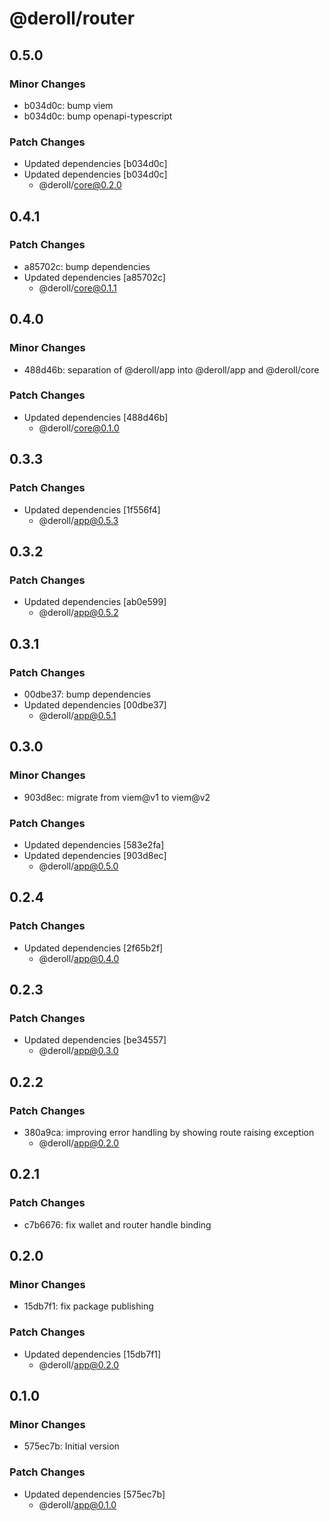 # @deroll/router

## 0.5.0

### Minor Changes

-   b034d0c: bump viem
-   b034d0c: bump openapi-typescript

### Patch Changes

-   Updated dependencies [b034d0c]
-   Updated dependencies [b034d0c]
    -   @deroll/core@0.2.0

## 0.4.1

### Patch Changes

-   a85702c: bump dependencies
-   Updated dependencies [a85702c]
    -   @deroll/core@0.1.1

## 0.4.0

### Minor Changes

-   488d46b: separation of @deroll/app into @deroll/app and @deroll/core

### Patch Changes

-   Updated dependencies [488d46b]
    -   @deroll/core@0.1.0

## 0.3.3

### Patch Changes

-   Updated dependencies [1f556f4]
    -   @deroll/app@0.5.3

## 0.3.2

### Patch Changes

-   Updated dependencies [ab0e599]
    -   @deroll/app@0.5.2

## 0.3.1

### Patch Changes

-   00dbe37: bump dependencies
-   Updated dependencies [00dbe37]
    -   @deroll/app@0.5.1

## 0.3.0

### Minor Changes

-   903d8ec: migrate from viem@v1 to viem@v2

### Patch Changes

-   Updated dependencies [583e2fa]
-   Updated dependencies [903d8ec]
    -   @deroll/app@0.5.0

## 0.2.4

### Patch Changes

-   Updated dependencies [2f65b2f]
    -   @deroll/app@0.4.0

## 0.2.3

### Patch Changes

-   Updated dependencies [be34557]
    -   @deroll/app@0.3.0

## 0.2.2

### Patch Changes

-   380a9ca: improving error handling by showing route raising exception
    -   @deroll/app@0.2.0

## 0.2.1

### Patch Changes

-   c7b6676: fix wallet and router handle binding

## 0.2.0

### Minor Changes

-   15db7f1: fix package publishing

### Patch Changes

-   Updated dependencies [15db7f1]
    -   @deroll/app@0.2.0

## 0.1.0

### Minor Changes

-   575ec7b: Initial version

### Patch Changes

-   Updated dependencies [575ec7b]
    -   @deroll/app@0.1.0
